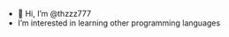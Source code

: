 - 👋 Hi, I’m @thzzz777
-  I’m interested in learning other programming languages
<!---
thzzz777/thzzz777 is a ✨ special ✨ repository because its `README.md` (this file) appears on your GitHub profile.
You can click the Preview link to take a look at your changes.
--->
